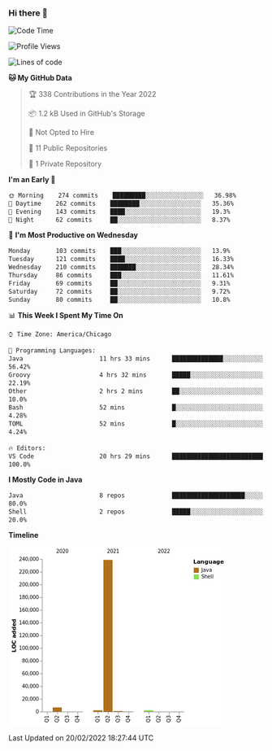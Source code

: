 ### Hi there 👋


<!--START_SECTION:waka-->
![Code Time](http://img.shields.io/badge/Code%20Time-2%2C083%20hrs%2041%20mins-blue)

![Profile Views](http://img.shields.io/badge/Profile%20Views-0-blue)

![Lines of code](https://img.shields.io/badge/From%20Hello%20World%20I%27ve%20Written-251%20Thousand%20lines%20of%20code-blue)

**🐱 My GitHub Data** 

> 🏆 338 Contributions in the Year 2022
 > 
> 📦 1.2 kB Used in GitHub's Storage 
 > 
> 🚫 Not Opted to Hire
 > 
> 📜 11 Public Repositories 
 > 
> 🔑 1 Private Repository 
 > 
**I'm an Early 🐤** 

```text
🌞 Morning    274 commits    █████████░░░░░░░░░░░░░░░░   36.98% 
🌆 Daytime    262 commits    ████████░░░░░░░░░░░░░░░░░   35.36% 
🌃 Evening    143 commits    ████░░░░░░░░░░░░░░░░░░░░░   19.3% 
🌙 Night      62 commits     ██░░░░░░░░░░░░░░░░░░░░░░░   8.37%

```
📅 **I'm Most Productive on Wednesday** 

```text
Monday       103 commits    ███░░░░░░░░░░░░░░░░░░░░░░   13.9% 
Tuesday      121 commits    ████░░░░░░░░░░░░░░░░░░░░░   16.33% 
Wednesday    210 commits    ███████░░░░░░░░░░░░░░░░░░   28.34% 
Thursday     86 commits     ███░░░░░░░░░░░░░░░░░░░░░░   11.61% 
Friday       69 commits     ██░░░░░░░░░░░░░░░░░░░░░░░   9.31% 
Saturday     72 commits     ██░░░░░░░░░░░░░░░░░░░░░░░   9.72% 
Sunday       80 commits     ██░░░░░░░░░░░░░░░░░░░░░░░   10.8%

```


📊 **This Week I Spent My Time On** 

```text
⌚︎ Time Zone: America/Chicago

💬 Programming Languages: 
Java                     11 hrs 33 mins      ██████████████░░░░░░░░░░░   56.42% 
Groovy                   4 hrs 32 mins       █████░░░░░░░░░░░░░░░░░░░░   22.19% 
Other                    2 hrs 2 mins        ██░░░░░░░░░░░░░░░░░░░░░░░   10.0% 
Bash                     52 mins             █░░░░░░░░░░░░░░░░░░░░░░░░   4.28% 
TOML                     52 mins             █░░░░░░░░░░░░░░░░░░░░░░░░   4.24%

🔥 Editors: 
VS Code                  20 hrs 29 mins      █████████████████████████   100.0%

```

**I Mostly Code in Java** 

```text
Java                     8 repos             ████████████████████░░░░░   80.0% 
Shell                    2 repos             █████░░░░░░░░░░░░░░░░░░░░   20.0%

```


**Timeline**

![Chart not found](https://raw.githubusercontent.com/powercasgamer/powercasgamer/master/charts/bar_graph.png) 


 Last Updated on 20/02/2022 18:27:44 UTC
<!--END_SECTION:waka-->
